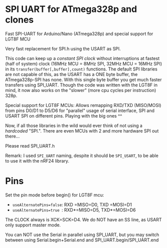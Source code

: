 # SPI UART for ATmega328p and clones
 Fast SPI-UART for Arduino/Nano (ATmega328p) and special support for LGT8F MCU


 Very fast replacement for SPI.h using the USART as SPI.

 This code can keep up a *constant SPI clock* without interruptions at fastest (half of system) clock (16MHz MCU = 8MHz SPI, 32MHz MCU = 16MHz SPI) in its `transfer(buffer[,buffer],count)` functions. The default SPI libraries are not capable of this, as the USART has a ONE byte buffer, the ATmega328p-SPI has none. With this single byte buffer you get much faster transfers using SPI_UART. Though the code was written with the LGT8F in mind, it now also works on the "slower" (more cpu cycles per instruction) 328p.

 Special support for LGT8F MCUs: Allows remapping RXD/TXD (MISO/MOSI) from pins D0/D1 to D5/D6 for "parallel" usage of serial interface, SPI and USART SPI on different pins. Playing with the big ones ^^ 

 Now, if all those libraries in the wild would ever think of not using a *hardcoded* "SPI.". There are even MCUs with 2 and more hardware SPI out there...

 Please read SPI_UART.h

 Remark: I used `SPI_UART` naming, despite it should be `SPI_USART`, to be able to use it with the nRF24 library.

 
# Pins
 Set the pin mode before begin() for LGT8F mcu:
 - `useAlternatePins=false`: RXD =MISO=D0, TXD =MOSI=D1
 - `useAlternatePins=true `: RXD*=MISO=D5, TXD*=MOSI=D6

 The CLOCK always is XCK=SCK=D4. We do NOT have an SS line, as USART only support master mode.

 You can NOT use the Serial in parallel using SPI_UART, but you may switch between using Serial.begin+Serial.end and SPI_UART.begin/SPI_UART.end

